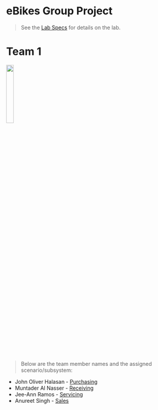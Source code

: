 # eBikes Group Project

> See the [Lab Specs](./LabSpecs/ReadMe.md) for details on the lab.

# Team 1

<img src="https://user-images.githubusercontent.com/90404530/161762752-5898bfce-0c4d-4bdc-8c69-2aa48f512d4f.jpg" width=20% height=20%>

> Below are the team member names and the assigned scenario/subsystem:

- John Oliver Halasan - [Purchasing](src/BikesRUsSolution/PurchasingSystem)
- Muntader Al Nasser - [Receiving](src/BikesRUsSolution/ReceivingSystem)
- Jee-Ann Ramos - [Servicing](src/BikesRUsSolution/ServicingSystem)
- Anureet Singh - [Sales](src/BikesRUsSolution/SalesSystem)
